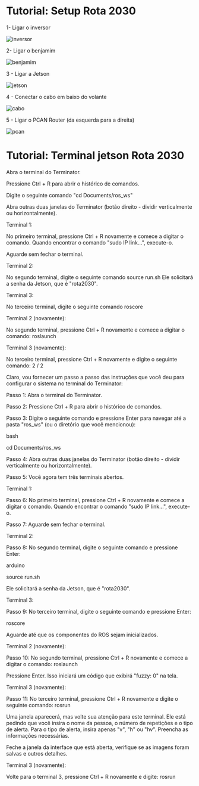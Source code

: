 # Tutorial: Setup Rota 2030  
1- Ligar o inversor

![inversor](https://github.com/BrunoMalena/documentation/blob/main/media/Inversor_ROTA2030.jpg)

2- Ligar o benjamim

![benjamim](https://github.com/BrunoMalena/documentation/blob/main/media/Benjamin_ROTA203-.jpg)

3 - Ligar a Jetson

![jetson](https://github.com/BrunoMalena/documentation/blob/main/media/Jetson_ROTA2030.jpg)

4 - Conectar o cabo em baixo do volante

![cabo](https://github.com/BrunoMalena/documentation/blob/main/media/Cabo_ROTA2030)

5 - Ligar o PCAN Router (da esquerda para a direita)

![pcan](https://github.com/BrunoMalena/documentation/blob/main/media/PCANRouter_ROTA2030)

# Tutorial: Terminal jetson Rota 2030

Abra o terminal do Terminator.

Pressione Ctrl + R para abrir o histórico de comandos.

Digite o seguinte comando "cd Documents/ros_ws"

Abra outras duas janelas do Terminator (botão direito - dividir verticalmente ou horizontalmente).

Terminal 1:

No primeiro terminal, pressione Ctrl + R novamente e comece a digitar o comando. Quando encontrar o comando "sudo IP link...", execute-o.

Aguarde sem fechar o terminal.

Terminal 2:

No segundo terminal, digite o seguinte comando source run.sh
Ele solicitará a senha da Jetson, que é "rota2030".

Terminal 3:

No terceiro terminal, digite o seguinte comando roscore

Terminal 2 (novamente):

No segundo terminal, pressione Ctrl + R novamente e comece a digitar o comando: roslaunch

Terminal 3 (novamente):

No terceiro terminal, pressione Ctrl + R novamente e digite o seguinte comando: 2 / 2

Claro, vou fornecer um passo a passo das instruções que você deu para configurar o sistema no terminal do Terminator:

Passo 1: Abra o terminal do Terminator.

Passo 2: Pressione Ctrl + R para abrir o histórico de comandos.

Passo 3: Digite o seguinte comando e pressione Enter para navegar até a pasta "ros_ws" (ou o diretório que você mencionou):

bash

cd Documents/ros_ws

Passo 4: Abra outras duas janelas do Terminator (botão direito - dividir verticalmente ou horizontalmente).

Passo 5: Você agora tem três terminais abertos.

Terminal 1:

Passo 6: No primeiro terminal, pressione Ctrl + R novamente e comece a digitar o comando. Quando encontrar o comando "sudo IP link...", execute-o.

Passo 7: Aguarde sem fechar o terminal.

Terminal 2:

Passo 8: No segundo terminal, digite o seguinte comando e pressione Enter:

arduino

source run.sh

Ele solicitará a senha da Jetson, que é "rota2030".

Terminal 3:

Passo 9: No terceiro terminal, digite o seguinte comando e pressione Enter:

roscore

Aguarde até que os componentes do ROS sejam inicializados.

Terminal 2 (novamente):

Passo 10: No segundo terminal, pressione Ctrl + R novamente e comece a digitar o comando: roslaunch

Pressione Enter. Isso iniciará um código que exibirá "fuzzy: 0" na tela.

Terminal 3 (novamente):

Passo 11: No terceiro terminal, pressione Ctrl + R novamente e digite o seguinte comando: rosrun

Uma janela aparecerá, mas volte sua atenção para este terminal. Ele está pedindo que você insira o nome da pessoa, o número de repetições e o tipo de alerta. Para o tipo de alerta, insira apenas "v", "h" ou "hv". Preencha as informações necessárias.

Feche a janela da interface que está aberta, verifique se as imagens foram salvas e outros detalhes.

Terminal 3 (novamente):

Volte para o terminal 3, pressione Ctrl + R novamente e digite: rosrun







